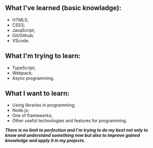 ## What I've learned (basic knowladge):
* HTML5;
* CSS3;
* JavaScript;
* Git/Github;
* VScode.

## What I'm trying to learn:
* TypeScript;
* Webpack;
* Async programming.

## What I want to learn:
* Using libraries in programming;
* Node.js;
* One of frameworks;
* Other useful technologies and features for programming.


***There is no limit to perfection and 
I'm trying to do my best not only to know and understand something new but also to improve gained knowledge and apply it in my projects.***
